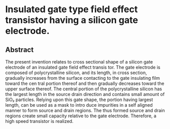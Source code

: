 # Insulated gate type field effect transistor having a silicon gate electrode.

## Abstract
The present invention relates to cross sectional shape of a silicon gate electrode of an insulated gate field effect transis tor. The gate electrode is composed of polycrystalline silicon, and its length, in cross section, gradually increases from the surface contacting to the gate insulating film toward the cen tral portion thereof and then gradually decreases toward the upper surface thereof. The central portion of the polycrystalline silicon has the largest length in the source drain direction and contains small amount of SiO₂ particles. Relying upon this gate shape, the portion having largest length, can be used as a mask to intro duce impurities in a self aligned manner to form source and drain regions. The thus formed source and drain regions create small capacity relative to the gate electrode. Therefore, a high speed transistor is realized.